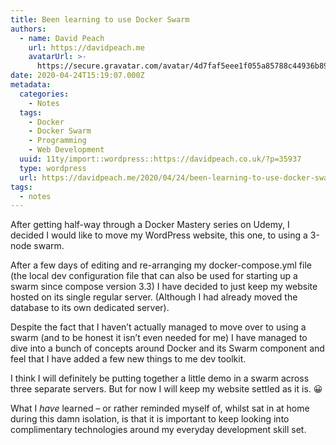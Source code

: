 ```yaml
---
title: Been learning to use Docker Swarm
authors:
  - name: David Peach
    url: https://davidpeach.me
    avatarUrl: >-
      https://secure.gravatar.com/avatar/4d7faf5eee1f055a85788c44936b8995eaab6dfb004e7854ec747ccb272e91ee?s=96&d=mm&r=g
date: 2020-04-24T15:19:07.000Z
metadata:
  categories:
    - Notes
  tags:
    - Docker
    - Docker Swarm
    - Programming
    - Web Development
  uuid: 11ty/import::wordpress::https://davidpeach.co.uk/?p=35937
  type: wordpress
  url: https://davidpeach.me/2020/04/24/been-learning-to-use-docker-swarm/
tags:
  - notes
---
```

After getting half-way through a Docker Mastery series on Udemy, I decided I would like to move my WordPress website, this one, to using a 3-node swarm.

After a few days of editing and re-arranging my docker-compose.yml file (the local dev configuration file that can also be used for starting up a swarm since compose version 3.3) I have decided to just keep my website hosted on its single regular server. (Although I had already moved the database to its own dedicated server).

Despite the fact that I haven’t actually managed to move over to using a swarm (and to be honest it isn’t even needed for me) I have managed to dive into a bunch of concepts around Docker and its Swarm component and feel that I have added a few new things to me dev toolkit.

I think I will definitely be putting together a little demo in a swarm across three separate servers. But for now I will keep my website settled as it is. 😀

What I _have_ learned – or rather reminded myself of, whilst sat in at home during this damn isolation, is that it is important to keep looking into complimentary technologies around my everyday development skill set.